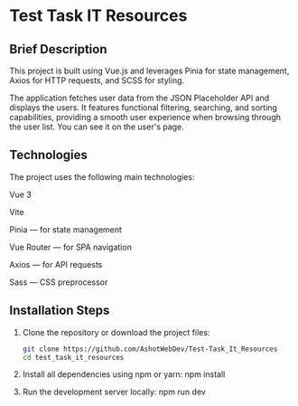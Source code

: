 # Test Task IT Resources

## Brief Description

This project is built using Vue.js and leverages Pinia for state management, Axios for HTTP requests, and SCSS for styling.

The application fetches user data from the JSON Placeholder API and displays the users. It features functional filtering, searching, and sorting capabilities, providing a smooth user experience when browsing through the user list.
You can see it on the user's page.

##  Technologies
The project uses the following main technologies:

Vue 3

Vite

Pinia — for state management

Vue Router — for SPA navigation

Axios — for API requests

Sass — CSS preprocessor




## Installation Steps

1. Clone the repository or download the project files:
   ```bash
   git clone https://github.com/AshotWebDev/Test-Task_It_Resources
   cd test_task_it_resources


2. Install all dependencies using npm or yarn:
    npm install

3. Run the development server locally:
    npm run dev



